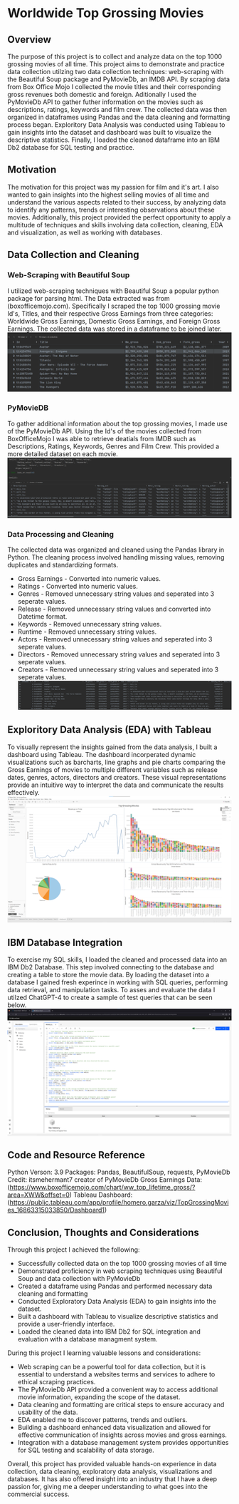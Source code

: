 # Worldwide Top Grossing Movies

## Overview
The purpose of this project is to collect and analyze data on the top 1000 grossing movies of all time. This project aims to demonstrate and practice data collection utilzing two data collection techniques: web-scraping with the Beautiful Soup package and PyMovieDb, an IMDB API. By scraping data from Box Office Mojo I collected the movie titles and their corresponding gross revenues both domestic and foreign. Aditionally I used the PyMovieDb API to gather futher information on the movies such as descriptions, ratings, keywords and film crew. The collected data was then organized in dataframes using Pandas and the data cleaning and formatting process began. Exploritory Data Analysis was conducted using Tableau to gain insights into the dataset and dashboard was built to visualize the descriptive statistics. Finally, I loaded the cleaned dataframe into an IBM Db2 database for SQL testing and practice.

## Motivation
The motivation for this project was my passion for film and it's art. I also wanted to gain insights into the highest selling movies of all time and understand the various aspects related to their success, by analyzing data to identify any patterns, trends or interesting observations about these movies. Additionally, this project provided the perfect opportunity to apply a multitude of techniques and skills involving data collection, cleaning, EDA and visualization, as well as working with databases. 

## Data Collection and Cleaning
### Web-Scraping with Beautiful Soup
I utilized web-scraping techniques with Beautiful Soup a popular python package for parsing html. The Data extracted was from (boxofficemojo.com). Specifically I scraped the top 1000 grossing movie Id's, Titles, and their respective Gross Earnings from three categories: Worldwide Gross Earnings, Domestic Gross Earnings, and Foreign Gross Earnings. The collected data was stored in a dataframe to be joined later. 
![](Images/mojo_df.png)
### PyMovieDB
To gather additional information about the top grossing movies, I made use of the PyMovieDb API. Using the Id's of the movies collected from BoxOfficeMojo I was able to retrieve deatials from IMDB such as Descriptions, Ratings, Keywords, Genres and Film Crew. This provided a more detailed dataset on each movie.
![](Images/imdb_df.png)
### Data Processing and Cleaning
The collected data was organized and cleaned using the Pandas library in Python. The cleaning process involved handling missing values, removing duplicates and standardizing formats.
* Gross Earnings - Converted into numeric values.
* Ratings - Converted into numeric values.
* Genres - Removed unnecessary string values and seperated into 3 seperate values.
* Release - Removed unnecessary string values and converted into Datetime format.
* Keywords - Removed unnecessary string values.
* Runtime - Removed unnecessary string values. 
* Actors - Removed unnecessary string values and seperated into 3 seperate values.
* Directors - Removed unnecessary string values and seperated into 3 seperate values.
* Creators - Removed unnecessary string values and seperated into 3 seperate values.
![](Images/top_grossing_cleaned_df.png)
## Exploritory Data Analysis (EDA) with Tableau
To visually represent the insights gained from the data analysis, I built a dashboard using Tableau. The dashboard incorperated dynamic visualizations such as barcharts, line graphs and pie charts comparing the Gross Earnings of movies to multiple different variables such as release dates, genres, actors, directors and creators. These visual representations provide an intuitive way to interpret the data and communicate the results effectively. 
![](Images/Top_grossing_movies_dashboard.png)

## IBM Database Integration
To exercise my SQL skills, I loaded the cleaned and processed data into an IBM Db2 Database. This step involved connecting to the database and creating a table to store the movie data. By loading the dataset into a database I gained fresh experince in working with SQL queries, performing data retrieval, and manipulation tasks. To asses and evaluate the data I utilzed ChatGPT-4 to create a sample of test queries that can be seen below.
![](Images/imb_db_movies_sql_questions.png)

## Code and Resource Reference
Python Verson: 3.9
Packages: Pandas, BeautifulSoup, requests, PyMovieDb
Credit: itsmehermant7 creator of PyMovieDb
Gross Earnings Data: (https://www.boxofficemojo.com/chart/ww_top_lifetime_gross/?area=XWW&offset=0)
Tableau Dashboard: (https://public.tableau.com/app/profile/homero.garza/viz/TopGrossingMovies_16863315033850/Dashboard1)

## Conclusion, Thoughts and Considerations
Through this project I achieved the following:
* Successfully collected data on the top 1000 grossing movies of all time
* Demonstrated proficiency in web scraping techniques using Beautiful Soup and data collection with PyMovieDb
* Created a dataframe using Pandas and performed necessary data cleaning and formatting
* Conducted Exploratory Data Analysis (EDA) to gain insights into the dataset.
* Built a dashboard with Tableau to visualize descriptive statistics and provide a user-friendly interface.
* Loaded the cleaned data into IBM Db2 for SQL integration and evaluation with a database managment system.

During this project I learning valuable lessons and considerations:
* Web scraping can be a powerful tool for data collection, but it is essential to understand a websites terms and services to adhere to ethical scraping practices.
* The PyMovieDb API provided a convenient way to access additional movie information, expanding the scope of the dataset.
* Data cleaning and formatting are critical steps to ensure accuracy and usability of the data.
* EDA enabled me to discover patterns, trends and outliers.
* Building a dashboard enhanced data visualization and allowed for effective communication of insights across movies and gross earnings.
* Integration with a database management system provides opportunities for SQL testing and scalability of data storage. 

Overall, this project has provided valuable hands-on experience in data collection, data cleaning, exploratory data analysis, visualizations and databases. It has also offered insight into an industry that I have a deep passion for, giving me a deeper understanding to what goes into the commercial success.




